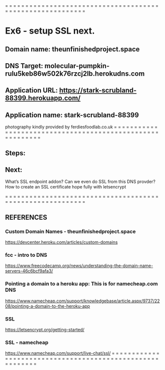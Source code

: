 = = = = = = = = = = = = = = = = = = = = = = = = = = = = = = = = = = = = = = = = = = = = = = = = = = = = = = = = = =
# Ex6 - setup SSL next.

## Domain name: theunfinishedproject.space
## DNS Target: molecular-pumpkin-rulu5keb86w502k76rzcj2lb.herokudns.com
## Application URL: https://stark-scrubland-88399.herokuapp.com/
## Application name: stark-scrubland-88399

photography kindly provided by ferdiesfoodlab.co.uk
= = = = = = = = = = = = = = = = = = = = = = = = = = = = = = = = = = = = = = = = = = = = = = = = = = = = = = = = = =

## Steps:





## Next:
What’s SSL endpoint addon?
Can we even do SSL from this DNS provder?
How to create an SSL certificate hope fully with letsencrypt

= = = = = = = = = = = = = = = = = = = = = = = = = = = = = = = = = = = = = = = = = = = = = = = = = = = = = = = = = =
## REFERENCES
### Custom Domain Names - theunfinishedproject.space
https://devcenter.heroku.com/articles/custom-domains

### fcc - intro to DNS
https://www.freecodecamp.org/news/understanding-the-domain-name-servers-46c6bcf9afa3/

### Pointing a domain to a heroku app: This is for namecheap.com DNS
https://www.namecheap.com/support/knowledgebase/article.aspx/9737/2208/pointing-a-domain-to-the-heroku-app

### SSL
https://letsencrypt.org/getting-started/

### SSL - namecheap
https://www.namecheap.com/support/live-chat/ssl/
= = = = = = = = = = = = = = = = = = = = = = = = = = = = = = = = = = = = = = = = = = = = = = = = = = = = = = = = = =

